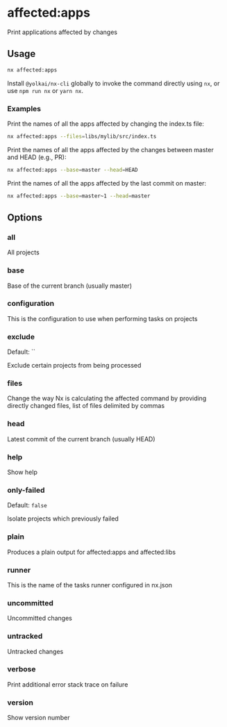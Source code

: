 # affected:apps

Print applications affected by changes

## Usage

```bash
nx affected:apps
```

Install `@yolkai/nx-cli` globally to invoke the command directly using `nx`, or use `npm run nx` or `yarn nx`.

### Examples

Print the names of all the apps affected by changing the index.ts file:

```bash
nx affected:apps --files=libs/mylib/src/index.ts
```

Print the names of all the apps affected by the changes between master and HEAD (e.g., PR):

```bash
nx affected:apps --base=master --head=HEAD
```

Print the names of all the apps affected by the last commit on master:

```bash
nx affected:apps --base=master~1 --head=master
```

## Options

### all

All projects

### base

Base of the current branch (usually master)

### configuration

This is the configuration to use when performing tasks on projects

### exclude

Default: ``

Exclude certain projects from being processed

### files

Change the way Nx is calculating the affected command by providing directly changed files, list of files delimited by commas

### head

Latest commit of the current branch (usually HEAD)

### help

Show help

### only-failed

Default: `false`

Isolate projects which previously failed

### plain

Produces a plain output for affected:apps and affected:libs

### runner

This is the name of the tasks runner configured in nx.json

### uncommitted

Uncommitted changes

### untracked

Untracked changes

### verbose

Print additional error stack trace on failure

### version

Show version number

